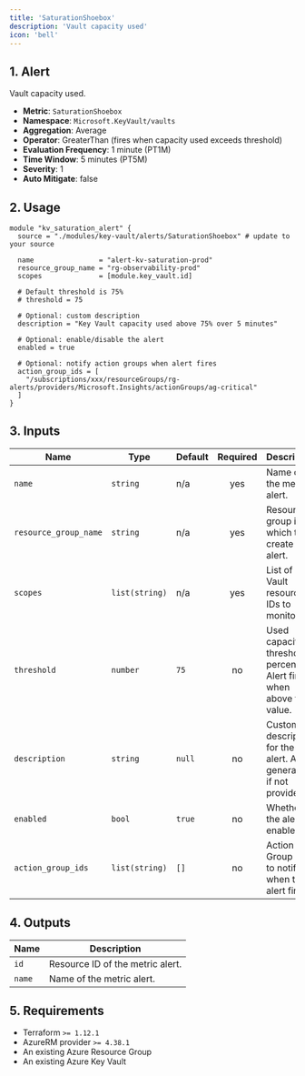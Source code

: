 ```yaml
---
title: 'SaturationShoebox'
description: 'Vault capacity used'
icon: 'bell'
---
```


## 1. Alert
Vault capacity used.

- **Metric**: `SaturationShoebox`
- **Namespace**: `Microsoft.KeyVault/vaults`
- **Aggregation**: Average
- **Operator**: GreaterThan (fires when capacity used exceeds threshold)
- **Evaluation Frequency**: 1 minute (PT1M)
- **Time Window**: 5 minutes (PT5M)
- **Severity**: 1
- **Auto Mitigate**: false

## 2. Usage
```hcl main.tf
module "kv_saturation_alert" {
  source = "./modules/key-vault/alerts/SaturationShoebox" # update to your source

  name                = "alert-kv-saturation-prod"
  resource_group_name = "rg-observability-prod"
  scopes              = [module.key_vault.id]

  # Default threshold is 75%
  # threshold = 75

  # Optional: custom description
  description = "Key Vault capacity used above 75% over 5 minutes"

  # Optional: enable/disable the alert
  enabled = true

  # Optional: notify action groups when alert fires
  action_group_ids = [
    "/subscriptions/xxx/resourceGroups/rg-alerts/providers/Microsoft.Insights/actionGroups/ag-critical"
  ]
}
```

## 3. Inputs
| Name                  | Type           | Default | Required | Description                                                     |
| --------------------- | -------------- | ------- | :------: | --------------------------------------------------------------- |
| `name`                | `string`       | n/a     |   yes    | Name of the metric alert.                                      |
| `resource_group_name` | `string`       | n/a     |   yes    | Resource group in which to create the alert.                   |
| `scopes`              | `list(string)` | n/a     |   yes    | List of Key Vault resource IDs to monitor.                     |
| `threshold`           | `number`       | `75`    |    no    | Used capacity threshold percentage. Alert fires when above this value. |
| `description`         | `string`       | `null`  |    no    | Custom description for the alert. Auto-generated if not provided. |
| `enabled`             | `bool`         | `true`  |    no    | Whether the alert is enabled.                                  |
| `action_group_ids`    | `list(string)` | `[]`    |    no    | Action Group IDs to notify when the alert fires.               |

## 4. Outputs
| Name   | Description                     |
| ------ | -------------------------------- |
| `id`   | Resource ID of the metric alert. |
| `name` | Name of the metric alert.        |

## 5. Requirements
- Terraform `>= 1.12.1`
- AzureRM provider `>= 4.38.1`
- An existing Azure Resource Group
- An existing Azure Key Vault


